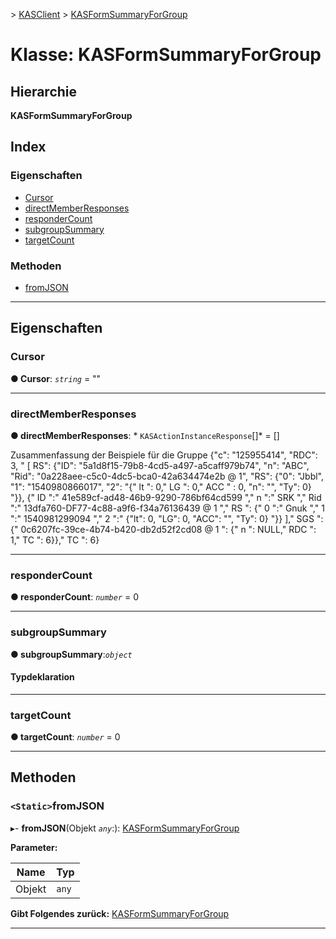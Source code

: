 [](../README.md) > [KASClient](../modules/kasclient.md) > [KASFormSummaryForGroup](../classes/kasclient.kasformsummaryforgroup.md)

# <a name="class-kasformsummaryforgroup"></a>Klasse: KASFormSummaryForGroup

## <a name="hierarchy"></a>Hierarchie

**KASFormSummaryForGroup**

## <a name="index"></a>Index 

### <a name="properties"></a>Eigenschaften

* [Cursor](kasclient.kasformsummaryforgroup.md#cursor)
* [directMemberResponses](kasclient.kasformsummaryforgroup.md#directmemberresponses)
* [responderCount](kasclient.kasformsummaryforgroup.md#respondercount)
* [subgroupSummary](kasclient.kasformsummaryforgroup.md#subgroupsummary)
* [targetCount](kasclient.kasformsummaryforgroup.md#targetcount)
### <a name="methods"></a>Methoden

* [fromJSON](kasclient.kasformsummaryforgroup.md#fromjson)

---

## <a name="properties"></a>Eigenschaften

<a id="cursor"></a>

###  <a name="cursor"></a>Cursor

**● Cursor**: *`string`* = ""

___
<a id="directmemberresponses"></a>

###  <a name="directmemberresponses"></a>directMemberResponses

**● directMemberResponses**: * `KASActionInstanceResponse`[]* = []

Zusammenfassung der Beispiele für die Gruppe {"c": "125955414", "RDC": 3, " \[ RS": {"ID": "5a1d8f15-79b8-4cd5-a497-a5caff979b74", "n": "ABC", "Rid": "0a228aee-c5c0-4dc5-bca0-42a634474e2b @ 1", "RS": {"0": "Jbbl", "1": "1540980866017", "2": "{" lt ": 0," LG ": 0," ACC " : 0, "n": "", "Ty": 0} "}}, {" ID ":" 41e589cf-ad48-46b9-9290-786bf64cd599 "," n ":" SRK "," Rid ":" 13dfa760-DF77-4c88-a9f6-f34a76136439 @ 1 "," RS ": {" 0 ":" Gnuk "," 1 ":" 1540981299094 "," 2 ":" {"lt": 0, "LG": 0, "ACC": "", "Ty": 0} "}} \]," SGS ": {" 0c6207fc-39ce-4b74-b420-db2d52f2cd08 @ 1 ": {" n ": NULL," RDC ": 1," TC ": 6}}," TC ": 6}

___
<a id="respondercount"></a>

###  <a name="respondercount"></a>responderCount

**● responderCount**: *`number`* = 0

___
<a id="subgroupsummary"></a>

###  <a name="subgroupsummary"></a>subgroupSummary

**● subgroupSummary**:*`object`*

#### <a name="type-declaration"></a>Typdeklaration

___
<a id="targetcount"></a>

###  <a name="targetcount"></a>targetCount

**● targetCount**: *`number`* = 0

___

## <a name="methods"></a>Methoden

<a id="fromjson"></a>

### <a name="static-fromjson"></a>`<Static>`fromJSON

▸- **fromJSON**(Objekt *`any`*:): [KASFormSummaryForGroup](kasclient.kasformsummaryforgroup.md)

**Parameter:**

| Name | Typ |
| ------ | ------ |
| Objekt | `any` |

**Gibt Folgendes zurück:** [KASFormSummaryForGroup](kasclient.kasformsummaryforgroup.md)

___

